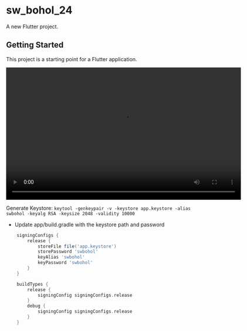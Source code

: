 # sw_bohol_24

A new Flutter project.

## Getting Started

This project is a starting point for a Flutter application.
 
<video width="640" height="360" controls>
  <source src="images/videos.webm" type="video/webm">
  Your browser does not support the video tag.
</video>


Generate Keystore:
`keytool -genkeypair -v -keystore app.keystore -alias swbohol -keyalg RSA -keysize 2048 -validity 10000`
* Update app/build.gradle with the keystore path and password
```groovy
    signingConfigs {
        release {
            storeFile file('app.keystore')
            storePassword 'swbohol'
            keyAlias 'swbohol'
            keyPassword 'swbohol'
        }
    }

    buildTypes {
        release {
            signingConfig signingConfigs.release
        }
        debug {
            signingConfig signingConfigs.release
        }
    }
```
